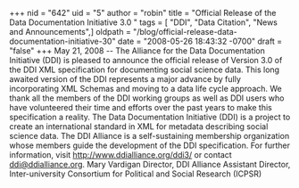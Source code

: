 +++
nid = "642"
uid = "5"
author = "robin"
title = "Official Release of the Data Documentation Initiative 3.0 "
tags = [ "DDI", "Data Citation", "News and Announcements",]
oldpath = "/blog/official-release-data-documentation-initiative-30"
date = "2008-05-26 18:43:32 -0700"
draft = "false"
+++
May 21, 2008 \-- The Alliance for the Data Documentation Initiative
(DDI) is pleased to announce the official release of Version 3.0 of the
DDI XML specification for documenting social science data. This long
awaited version of the DDI represents a major advance by fully
incorporating XML Schemas and moving to a data life cycle approach. We
thank all the members of the DDI working groups as well as DDI users who
have volunteered their time and efforts over the past years to make this
specification a reality. The Data Documentation Initiative (DDI) is a
project to create an international standard in XML for metadata
describing social science data. The DDI Alliance is a self-sustaining
membership organization whose members guide the development of the DDI
specification. For further information, visit
<http://www.ddialliance.org/ddi3/> or contact <ddi@ddialliance.org>.
Mary Vardigan Director, DDI Alliance Assistant Director,
Inter-university Consortium for Political and Social Research (ICPSR)
